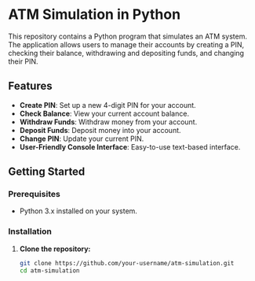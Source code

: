 
# ATM Simulation in Python

This repository contains a Python program that simulates an ATM system. The application allows users to manage their accounts by creating a PIN, checking their balance, withdrawing and depositing funds, and changing their PIN.

## Features

- **Create PIN**: Set up a new 4-digit PIN for your account.
- **Check Balance**: View your current account balance.
- **Withdraw Funds**: Withdraw money from your account.
- **Deposit Funds**: Deposit money into your account.
- **Change PIN**: Update your current PIN.
- **User-Friendly Console Interface**: Easy-to-use text-based interface.

## Getting Started

### Prerequisites

- Python 3.x installed on your system.

### Installation

1. **Clone the repository:**

   ```bash
   git clone https://github.com/your-username/atm-simulation.git
   cd atm-simulation
